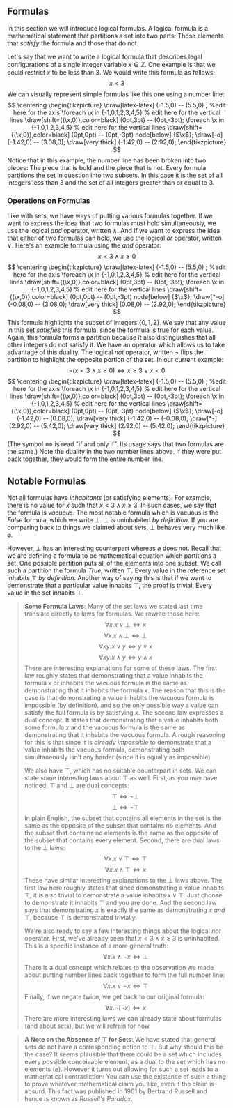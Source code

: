 ## Formulas
In this section we will introduce logical formulas. A logical formula is a
mathematical statement that partitions a set into two parts:
Those elements that *satisfy* the formula and those that do not.

Let's say that we want to write a logical formula that describes legal
configurations of a single integer variable $x \in \mathbb{Z}$.
One example is that we could restrict $x$ to be less than $3$. We would write
this formula as follows:
$$x < 3$$
We can visually represent simple formulas like this one using a number line:
$$
\centering
\begin{tikzpicture}
\draw[latex-latex] (-1.5,0) -- (5.5,0) ; %edit here for the axis
\foreach \x in  {-1,0,1,2,3,4,5} % edit here for the vertical lines
\draw[shift={(\x,0)},color=black] (0pt,3pt) -- (0pt,-3pt);
\foreach \x in  {-1,0,1,2,3,4,5} % edit here for the vertical lines
\draw[shift={(\x,0)},color=black] (0pt,0pt) -- (0pt,-3pt) node[below] 
{$\x$};
\draw[-o] (-1.42,0) -- (3.08,0);
\draw[very thick] (-1.42,0) -- (2.92,0);
\end{tikzpicture}
$$
Notice that in this example, the number line has been broken into two pieces:
The piece that is bold and the piece that is not. Every formula partitions
the set in question into two subsets. In this case it is the set of all integers
less than $3$ and the set of all integers greater than or equal to $3$.

### Operations on Formulas
Like with sets, we have ways of putting various formulas together. If we want
to express the idea that two formulas must hold simultaneously, we use the
logical *and* operator, written $\wedge$.
And if we want to express the idea that either of two formulas can hold, we use
the logical *or* operator, written $\vee$.
Here's an example formula using the *and* operator:
$$x < 3 \wedge x \geq 0$$
$$
\centering
\begin{tikzpicture}
\draw[latex-latex] (-1.5,0) -- (5.5,0) ; %edit here for the axis
\foreach \x in  {-1,0,1,2,3,4,5} % edit here for the vertical lines
\draw[shift={(\x,0)},color=black] (0pt,3pt) -- (0pt,-3pt);
\foreach \x in  {-1,0,1,2,3,4,5} % edit here for the vertical lines
\draw[shift={(\x,0)},color=black] (0pt,0pt) -- (0pt,-3pt) node[below] 
{$\x$};
\draw[*-o] (-0.08,0) -- (3.08,0);
\draw[very thick] (0.08,0) -- (2.92,0);
\end{tikzpicture}
$$
This formula highlights the subset of integers $\{0, 1, 2\}$. We say that any
value in this set *satisfies* this formula, since the formula is true for each
value.
Again, this formula forms a partition because it also distinguishes that all
other integers do not satisfy it.
We have an operator which allows us to take advantage of this duality. The
logical *not* operator, written $\neg$ flips the partition to highlight the
opposite portion of the set.
In our current example:
$$\neg (x < 3 \wedge x \geq 0) \iff x \geq 3 \vee x < 0$$
$$
\centering
\begin{tikzpicture}
\draw[latex-latex] (-1.5,0) -- (5.5,0) ; %edit here for the axis
\foreach \x in  {-1,0,1,2,3,4,5} % edit here for the vertical lines
\draw[shift={(\x,0)},color=black] (0pt,3pt) -- (0pt,-3pt);
\foreach \x in  {-1,0,1,2,3,4,5} % edit here for the vertical lines
\draw[shift={(\x,0)},color=black] (0pt,0pt) -- (0pt,-3pt) node[below] 
{$\x$};
\draw[-o] (-1.42,0) -- (0.08,0);
\draw[very thick] (-1.42,0) -- (-0.08,0);
\draw[*-] (2.92,0) -- (5.42,0);
\draw[very thick] (2.92,0) -- (5.42,0);
\end{tikzpicture}
$$
(The symbol $\iff$ is read "if and only if". Its usage says that two formulas
are the same.)
Note the duality in the two number lines above. If they were put back together,
they would form the entire number line.

## Notable Formulas
Not all formulas have *inhabitants* (or satisfying elements). For example,
there is no value for $x$ such that $x < 3 \wedge x \geq 3$. In such cases, we
say that the formula is *vacuous*.
The most notable formula which is vacuous is the *False* formula, which we
write $\bot$. $\bot$ is uninhabited *by definition*. If you are comparing back
to things we claimed about sets, $\bot$ behaves very much like $\varnothing$.

However, $\bot$ has an interesting counterpart whereas $\varnothing$ does not.
Recall that we are defining a formula to be mathematical equation which
partitions a set. One possible partition puts all of the elements into one
subset. We call such a partition the formula *True*, written $\top$. Every
value in the reference set inhabits $\top$ *by definition*. Another way of
saying this is that if we want to demonstrate that a particular value inhabits
$\top$, the proof is trivial: Every value in the set inhabits $\top$.

> **Some Formula Laws**:
> Many of the set laws we stated last time translate directly to laws
> for formulas. We rewrite those here:
> $$\forall x. x \vee \bot \iff x$$
> $$\forall x. x \wedge \bot \iff \bot$$
> $$\forall x y. x \vee y \iff y \vee x$$
> $$\forall x y. x \wedge y \iff y \wedge x$$
> There are interesting explanations for some of these laws. The first law
> roughly states that demonstrating that a value inhabits the formula $x$ or
> inhabits the vacuous formula is the same as demonstrating that it inhabits
> the formula $x$. The reason that this is the case is that demonstrating a
> value inhabits the vacuous formula is impossible (by definition), and so the
> only possible way a value can satisfy the full formula is by satisfying $x$.
> The second law expresses a dual concept. It states that demonstrating that a
> value inhabits both some formula $x$ and the vacuous formula is the same as
> demonstrating that it inhabits the vacuous formula. A rough reasoning for
> this is that since it is *already impossible* to demonstrate that a value
> inhabits the vacuous formula, demonstrating both simultaneously isn't any
> harder (since it is equally as impossible).
>
> We also have $\top$, which has no suitable counterpart in sets.
> We can state some interesting laws about $\top$ as well.
> First, as you may have noticed, $\top$ and $\bot$ are dual concepts:
> $$\top \iff \neg \bot$$
> $$\bot \iff \neg \top$$
> In plain English, the subset that contains all elements in the set is the
> same as the opposite of the subset that contains no elements. And the subset
> that contains no elements is the same as the opposite of the subset that
> contains every element.
> Second, there are dual laws to the $\bot$ laws:
> $$\forall x. x \vee \top \iff \top$$
> $$\forall x. x \wedge \top \iff x$$
> These have similar interesting explanations to the $\bot$ laws above. The
> first law here roughly states that since demonstrating a value inhabits
> $\top$, it is also trivial to demonstrate a value inhabits $x \vee \top$:
> Just choose to demonstrate it inhabits $\top$ and you are done.
> And the second law says that demonstrating $x$ is exactly the same as
> demonstrating $x$ *and* $\top$, because $\top$ is demonstrated trivially.
>
> We're also ready to say a few interesting things about the logical *not*
> operator. First, we've already seen that $x < 3 \wedge x \geq 3$ is
> uninhabited. This is a specific instance of a more general truth:
> $$\forall x. x \wedge \neg x \iff \bot$$
> There is a dual concept which relates to the observation we made about
> putting number lines back together to form the full number line:
> $$\forall x. x \vee \neg x \iff \top$$
> Finally, if we negate twice, we get back to our original formula:
> $$\forall x. \neg (\neg x) \iff x$$
> There are more interesting laws we can already state about formulas (and
> about sets), but we will refrain for now.

> **A Note on the Absence of $\top$ for Sets**:
> We have stated that general sets do not have a corresponding notion to $\top$.
> But why should this be the case? It seems plausible that there could be a set
> which includes every possible conceivable element, as a dual to the set which
> has no elements ($\varnothing$). However it turns out allowing for such a set
> leads to a mathematical contradiction: You can use the existence of such a
> thing to prove whatever mathematical claim you like, even if the claim is
> absurd. This fact was published in 1901 by Bertrand Russell and hence is
> known as *Russell's Paradox*.
